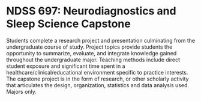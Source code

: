 # NDSS 697: Neurodiagnostics and Sleep Science Capstone

Students complete a research project and presentation culminating from the undergraduate course of study. Project topics provide students the opportunity to summarize, evaluate, and integrate knowledge gained throughout the undergraduate major. Teaching methods include direct student exposure and significant time spent in a healthcare/clinical/educational environment specific to practice interests. The capstone project is in the form of research, or other scholarly activity that articulates the design, organization, statistics and data analysis used. Majors only.